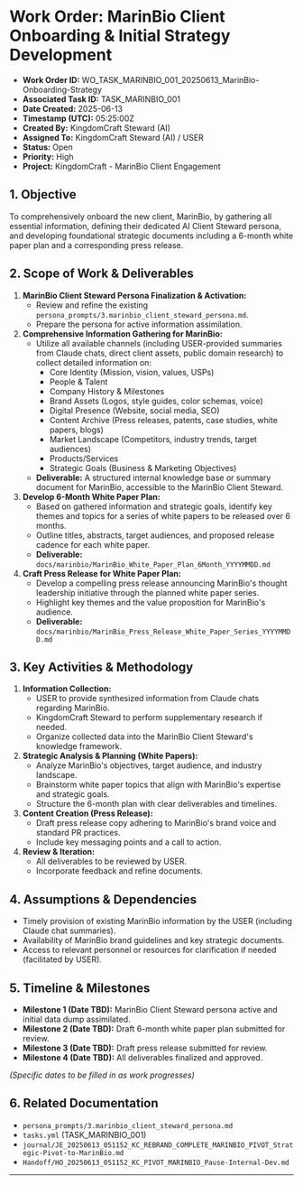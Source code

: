 # Work Order: MarinBio Client Onboarding & Initial Strategy Development

*   **Work Order ID:** WO_TASK_MARINBIO_001_20250613_MarinBio-Onboarding-Strategy
*   **Associated Task ID:** TASK_MARINBIO_001
*   **Date Created:** 2025-06-13
*   **Timestamp (UTC):** 05:25:00Z
*   **Created By:** KingdomCraft Steward (AI)
*   **Assigned To:** KingdomCraft Steward (AI) / USER
*   **Status:** Open
*   **Priority:** High
*   **Project:** KingdomCraft - MarinBio Client Engagement

## 1. Objective

To comprehensively onboard the new client, MarinBio, by gathering all essential information, defining their dedicated AI Client Steward persona, and developing foundational strategic documents including a 6-month white paper plan and a corresponding press release.

## 2. Scope of Work & Deliverables

1.  **MarinBio Client Steward Persona Finalization & Activation:**
    *   Review and refine the existing `persona_prompts/3.marinbio_client_steward_persona.md`.
    *   Prepare the persona for active information assimilation.
2.  **Comprehensive Information Gathering for MarinBio:**
    *   Utilize all available channels (including USER-provided summaries from Claude chats, direct client assets, public domain research) to collect detailed information on:
        *   Core Identity (Mission, vision, values, USPs)
        *   People & Talent
        *   Company History & Milestones
        *   Brand Assets (Logos, style guides, color schemas, voice)
        *   Digital Presence (Website, social media, SEO)
        *   Content Archive (Press releases, patents, case studies, white papers, blogs)
        *   Market Landscape (Competitors, industry trends, target audiences)
        *   Products/Services
        *   Strategic Goals (Business & Marketing Objectives)
    *   **Deliverable:** A structured internal knowledge base or summary document for MarinBio, accessible to the MarinBio Client Steward.
3.  **Develop 6-Month White Paper Plan:**
    *   Based on gathered information and strategic goals, identify key themes and topics for a series of white papers to be released over 6 months.
    *   Outline titles, abstracts, target audiences, and proposed release cadence for each white paper.
    *   **Deliverable:** `docs/marinbio/MarinBio_White_Paper_Plan_6Month_YYYYMMDD.md`
4.  **Craft Press Release for White Paper Plan:**
    *   Develop a compelling press release announcing MarinBio's thought leadership initiative through the planned white paper series.
    *   Highlight key themes and the value proposition for MarinBio's audience.
    *   **Deliverable:** `docs/marinbio/MarinBio_Press_Release_White_Paper_Series_YYYYMMDD.md`

## 3. Key Activities & Methodology

1.  **Information Collection:**
    *   USER to provide synthesized information from Claude chats regarding MarinBio.
    *   KingdomCraft Steward to perform supplementary research if needed.
    *   Organize collected data into the MarinBio Client Steward's knowledge framework.
2.  **Strategic Analysis & Planning (White Papers):**
    *   Analyze MarinBio's objectives, target audience, and industry landscape.
    *   Brainstorm white paper topics that align with MarinBio's expertise and strategic goals.
    *   Structure the 6-month plan with clear deliverables and timelines.
3.  **Content Creation (Press Release):**
    *   Draft press release copy adhering to MarinBio's brand voice and standard PR practices.
    *   Include key messaging points and a call to action.
4.  **Review & Iteration:**
    *   All deliverables to be reviewed by USER.
    *   Incorporate feedback and refine documents.

## 4. Assumptions & Dependencies

*   Timely provision of existing MarinBio information by the USER (including Claude chat summaries).
*   Availability of MarinBio brand guidelines and key strategic documents.
*   Access to relevant personnel or resources for clarification if needed (facilitated by USER).

## 5. Timeline & Milestones

*   **Milestone 1 (Date TBD):** MarinBio Client Steward persona active and initial data dump assimilated.
*   **Milestone 2 (Date TBD):** Draft 6-month white paper plan submitted for review.
*   **Milestone 3 (Date TBD):** Draft press release submitted for review.
*   **Milestone 4 (Date TBD):** All deliverables finalized and approved.

*(Specific dates to be filled in as work progresses)*

## 6. Related Documentation

*   `persona_prompts/3.marinbio_client_steward_persona.md`
*   `tasks.yml` (TASK_MARINBIO_001)
*   `journal/JE_20250613_051152_KC_REBRAND_COMPLETE_MARINBIO_PIVOT_Strategic-Pivot-to-MarinBio.md`
*   `Handoff/HO_20250613_051152_KC_PIVOT_MARINBIO_Pause-Internal-Dev.md`

---
